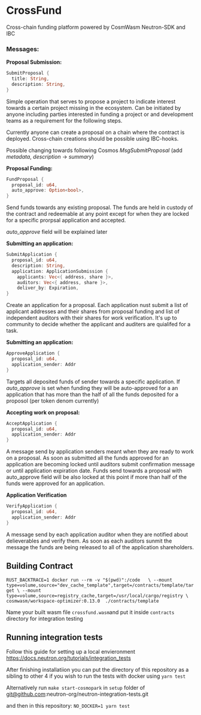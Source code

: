 # CrossFund

Cross-chain funding platform powered by CosmWasm Neutron-SDK and IBC


### Messages:

**Proposal Submission:**


```rs
SubmitProposal {
  title: String,
  description: String,
}
```

Simple operation that serves to propose a project to indicate interest towards a certain project missing in the ecosystem. Can be initiated by anyone including parties interested in funding a project or and development teams as a requirement for the following steps. 

Currently anyone can create a proposal on a chain where the contract is deployed. Cross-chain creations should be possible using IBC-hooks. 

Possible changing towards following Cosmos *MsgSubmitProposal* (add *metadata*, *description* -> *summary*)



**Proposal Funding:**

```rs
FundProposal {
  proposal_id: u64,
  auto_approve: Option<bool>,
}
```

Send funds towards any existing proposal. The funds are held in custody of the contract and redeemable at any point except for when they are locked for a specific prorpsal application and accepted.


*auto_approve* field will be explained later



**Submitting an application:**

```rs
SubmitApplication {
  proposal_id: u64,
  description: String,
  application: ApplicationSubmission {
    applicants: Vec<{ address, share }>,
    auditors: Vec<{ address, share }>,
    deliver_by: Expiration,
}
```

Create an application for a proposal. Each application nust submit a list of applicant addresses and their shares from proposal funding and list of independent auditors with their shares for work verification. It's up to community to decide whether the applicant and auditers are quialifed for a task. 

**Submitting an application:**

```rs
ApproveApplication {
  proposal_id: u64,
  application_sender: Addr
}
```

Targets all deposited funds of sender towards a specific application. If *auto_approve* is set when funding they will be auto-approved for a an application that has more than the half of all the funds deposited for a proposol (per token denom currently)


**Accepting work on proposal:**

```rs
AcceptApplication {
  proposal_id: u64,
  application_sender: Addr
}
```

A message send by application senders meant when they are ready to work on a proposal. As soon as submitted all the funds approved for an application are becoming locked until auditors submit confirmation message or until application expiration date. Funds send towards a proposal with auto_approve field will be also locked at this point if more than half of the funds were approved for an application. 

**Application Verification**
```rs
VerifyApplication {
  proposal_id: u64,
  application_sender: Addr
}
```

A message send by each application auditor when they are notified about delieverables and verify them. As soon as each auditors sunmit the message the funds are being released to all of the application shareholders.


## Building Contract
`
RUST_BACKTRACE=1 docker run --rm -v "$(pwd)":/code   \
 --mount type=volume,source="dev_cache_template",target=/contracts/template/target \
 --mount type=volume,source=registry_cache,target=/usr/local/cargo/registry \
 cosmwasm/workspace-optimizer:0.13.0  ./contracts/template
`

Name your built wasm file `crossfund.wasm`and put it inside `contracts` directory for integration testing

## Running integration tests
Follow this guide for setting up a local envieronment
https://docs.neutron.org/tutorials/integration_tests

After finishing installatiion you can put the directory of this repository as a sibling to other 4 if you wish to run the tests with docker using
`yarn test`

Alternatively run 
`make start-cosmopark`
in `setup` folder of git@github.com:neutron-org/neutron-integration-tests.git

and then in this repository:
`NO_DOCKER=1 yarn test`
